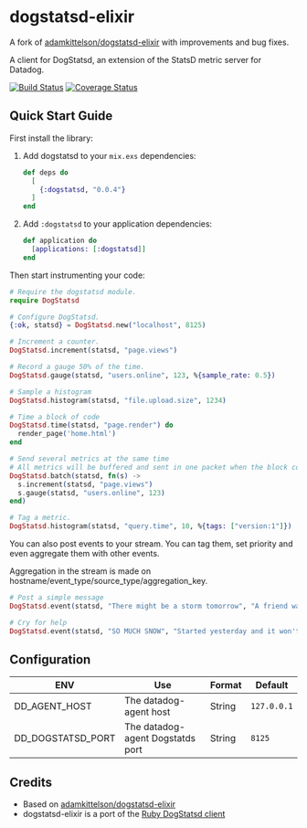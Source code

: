 # dogstatsd-elixir

A fork of [adamkittelson/dogstatsd-elixir](https://github.com/adamkittelson/dogstatsd-elixir) with improvements and bug fixes.

A client for DogStatsd, an extension of the StatsD metric server for Datadog.

[![Build Status](https://travis-ci.org/envato/dogstatsd-elixir.svg?branch=master)](https://travis-ci.org/envato/dogstatsd-elixir)
[![Coverage Status](https://coveralls.io/repos/envato/dogstatsd-elixir/badge.png?branch=master)](https://coveralls.io/r/envato/dogstatsd-elixir?branch=master)

## Quick Start Guide

First install the library:

  1. Add dogstatsd to your `mix.exs` dependencies:

      ```elixir
      def deps do
        [
          {:dogstatsd, "0.0.4"}
        ]
      end
      ```

  2. Add `:dogstatsd` to your application dependencies:

      ```elixir
      def application do
        [applications: [:dogstatsd]]
      end
      ```

Then start instrumenting your code:

``` elixir
# Require the dogstatsd module.
require DogStatsd

# Configure DogStatsd.
{:ok, statsd} = DogStatsd.new("localhost", 8125)

# Increment a counter.
DogStatsd.increment(statsd, "page.views")

# Record a gauge 50% of the time.
DogStatsd.gauge(statsd, "users.online", 123, %{sample_rate: 0.5})

# Sample a histogram
DogStatsd.histogram(statsd, "file.upload.size", 1234)

# Time a block of code
DogStatsd.time(statsd, "page.render") do
  render_page('home.html')
end

# Send several metrics at the same time
# All metrics will be buffered and sent in one packet when the block completes
DogStatsd.batch(statsd, fn(s) ->
  s.increment(statsd, "page.views")
  s.gauge(statsd, "users.online", 123)
end)

# Tag a metric.
DogStatsd.histogram(statsd, "query.time", 10, %{tags: ["version:1"]})
```

You can also post events to your stream. You can tag them, set priority and even aggregate them with other events.

Aggregation in the stream is made on hostname/event_type/source_type/aggregation_key.

``` elixir
# Post a simple message
DogStatsd.event(statsd, "There might be a storm tomorrow", "A friend warned me earlier.")

# Cry for help
DogStatsd.event(statsd, "SO MUCH SNOW", "Started yesterday and it won't stop !!", %{alert_type: "error", tags: ["urgent", "endoftheworld"]})
```

## Configuration

ENV | Use | Format | Default
--- | --- | --- | ---
DD_AGENT_HOST | The datadog-agent host | String | `127.0.0.1`
DD_DOGSTATSD_PORT| The datadog-agent Dogstatds port | String | `8125`

## Credits

* Based on [adamkittelson/dogstatsd-elixir](https://github.com/adamkittelson/dogstatsd-elixir)
* dogstatsd-elixir is a port of the [Ruby DogStatsd client](https://github.com/DataDog/dogstatsd-ruby)
